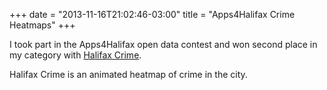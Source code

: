 +++
date = "2013-11-16T21:02:46-03:00"
title = "Apps4Halifax Crime Heatmaps"
+++

I took part in the Apps4Halifax open data contest and won second place in my category with [Halifax Crime](http://www.crimeheatmap.ca/).

Halifax Crime is an animated heatmap of crime in the city.
